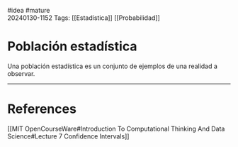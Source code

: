 #idea #mature  
20240130-1152
Tags:  [[Estadística]] [[Probabilidad]]

# Población estadística

Una población estadística es un conjunto de ejemplos de una realidad a observar.

---
# References

[[MIT OpenCourseWare#Introduction To Computational Thinking And Data Science#Lecture 7 Confidence Intervals]]



